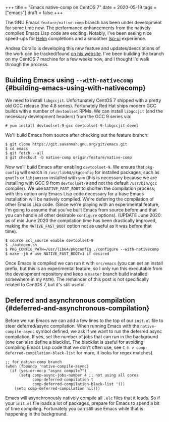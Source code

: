 +++
title = "Emacs native-comp on CentOS 7"
date = 2020-05-19
tags = ["emacs"]
draft = false
+++

The GNU Emacs `feature/native-comp` branch has been under
development for some time now. The performance enhancements from
the natively compiled Emacs Lisp code are exciting. Notably, I've
been seeing nice speed-ups for [Helm](https://emacs-helm.github.io/helm/) completions and a smoother
[lsp-ui](https://emacs-lsp.github.io/lsp-ui/) experience.

Andrea Corallo is developing this new feature and
updates/descriptions of the work can be tracked/found [on his
website](http://akrl.sdf.org/gccemacs.html). I've been building the branch on my CentOS 7 machine for a
few weeks now, and I thought I'd walk through the process.


## Building Emacs using `--with-nativecomp` {#building-emacs-using-with-nativecomp}

We need to install `libgccjit`. Unfortunately CentOS 7 shipped
with a pretty old GCC release (the 4.8 series). Fortunately Red
Hat ships modern GCC builds with a number of `devtoolset` RPMs. We
can install `libgccjit` (and the necessary development headers)
from the GCC 9 series via:

```nil
# yum install devtoolset-9-gcc devtoolset-9-libgccjit-devel
```

We'll build Emacs from source after checking out the feature
branch:

```nil
$ git clone https://git.savannah.gnu.org/git/emacs.git
$ cd emacs
$ git fetch --all
$ git checkout -b native-comp origin/feature/native-comp
```

Now we'll build Emacs after enabling `devtoolset-9`. We ensure
that `pkg-config` will search in `/usr/lib64/pkgconfig` for
installed packages, such as `gnutls` or `libjansson` installed
with `yum` (this is necessary because we are installing with GCC 9
from `devtoolset-9` and not the default `/usr/bin/gcc` compiler).
We use `NATIVE_FAST_BOOT` to shorten the compilation process; with
this option only Emacs Lisp code necessary for a base Emacs
installation will be natively compiled. We're deferring the
compilation of other Emacs Lisp code. (Since we're playing with an
experimental feature, I'm going to assume that you've built Emacs
from source before and that you can handle all other desirable
`configure` options). (UPDATE June 2020: as of mid June 2020 the
compilation time has been drastically improved, making the
`NATIVE_FAST_BOOT` option not as useful as it was before that
time).

```nil
$ source scl_source enable devtoolset-9
$ ./autogen.sh
$ PKG_CONFIG_PATH=/usr/lib64/pkgconfig ./configure --with-nativecomp
$ make -j6 # use NATIVE_FAST_BOOT=1 if desired
```

Once Emacs is compiled we can run it with `src/emacs` (you can set
an install prefix, but this is an experimental feature, so I only
run this executable from the development repository and keep a
`master` branch build installed somewhere in my `PATH`). The
remainder of this post is not specifically related to CentOS 7,
but it's still useful.


## Deferred and asynchronous compilation {#deferred-and-asynchronous-compilation}

Before we run Emacs we can add a few lines to the top of our
`init.el` file to steer deferred/async compilation. When running
Emacs with the `native-compile-async` symbol defined, we ask if we
want to run the deferred async compilation. If yes, set the number
of jobs that can run in the background (one can also define a
blacklist. The blacklist is useful for avoiding compiling Emacs
Lisp code that we don't often use, see `C-h v
    comp-deferred-compilation-black-list` for more, it looks for regex
matches).

```emacs-lisp
;; for native-comp branch
(when (fboundp 'native-compile-async)
  (if (yes-or-no-p "async compile?")
      (setq comp-async-jobs-number 4 ;; not using all cores
            comp-deferred-compilation t
            comp-deferred-compilation-black-list '())
    (setq comp-deferred-compilation nil)))
```

Emacs will asynchronously natively compile all `.elc` files that
it loads. So if your `init.el` file loads a lot of packages,
prepare for Emacs to spend a bit of time compiling. Fortunately
you can still use Emacs while that is happening in the background.
